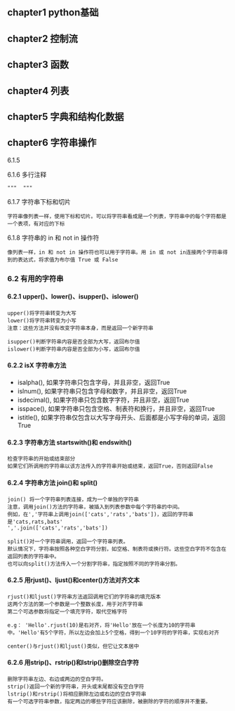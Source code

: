 ## chapter1 python基础

## chapter2 控制流

## chapter3 函数

## chapter4 列表

## chapter5 字典和结构化数据

## chapter6 字符串操作

6.1.5

6.1.6 多行注释

    """  """

6.1.7 字符串下标和切片

    字符串像列表一样，使用下标和切片。可以将字符串看成是一个列表，字符串中的每个字符都是一个表项，有对应的下标

6.1.8 字符串的 in 和 not in 操作符

    像列表一样，in 和 not in 操作符也可以用于字符串。用 in 或 not in连接两个字符串得到的表达式，将求值为布尔值 True 或 False

### 6.2 有用的字符串 

#### 6.2.1 upper()、lower()、isupper()、islower()

    upper()将字符串转变为大写
    lower()将字符串转变为小写
    注意：这些方法并没有改变字符串本身，而是返回一个新字符串

    isupper()判断字符串内容是否全部为大写，返回布尔值
    islower()判断字符串内容是否全部为小写，返回布尔值

#### 6.2.2 isX 字符串方法

- isalpha(), 如果字符串只包含字母，并且非空，返回True
- islnum(), 如果字符串只包含字母和数字，并且非空，返回True
- isdecimal(), 如果字符串只包含数字字符，并且非空，返回True
- isspace(), 如果字符串只包含空格、制表符和换行，并且非空，返回True
- istitle(), 如果字符串仅包含以大写字母开头、后面都是小写字母的单词，返回True

#### 6.2.3 字符串方法 startswith()和 endswith()

    检查字符串的开始或结束部分
    如果它们所调用的字符串以该方法传入的字符串开始或结束，返回True，否则返回False

#### 6.2.4 字符串方法 join()和 split()

    join() 将一个字符串列表连接，成为一个单独的字符串
    注意，调用join()方法的字符串，被插入到列表参数中每个字符串的中间。
    例如，在','字符串上调用join(['cats','rats','bats'])，返回的字符串是'cats,rats,bats'
    ','.join(['cats','rats','bats'])

    split()对一个字符串调用，返回一个字符串列表。
    默认情况下，字符串按照各种空白字符分割，如空格、制表符或换行符。这些空白字符不包含在返回列表的字符串中。
    也可以向split()方法传入一个分割字符串，指定按照不同的字符串分割。

#### 6.2.5 用rjust()、ljust()和center()方法对齐文本

    rjust()和ljust()字符串方法返回调用它们的字符串的填充版本
    这两个方法的第一个参数是一个整数长度，用于对齐字符串
    第二个可选参数将指定一个填充字符，取代空格字符

    e.g： 'Hello'.rjust(10)是右对齐，将'Hello'放在一个长度为10的字符串中。'Hello'有5个字符，所以左边会加上5个空格，得到一个10字符的字符串，实现右对齐

    center()与rjust()和ljust()类似，但它让文本居中

#### 6.2.6 用strip()、rstrip()和lstrip()删除空白字符

    删除字符串左边、右边或两边的空白字符。
    strip()返回一个新的字符串，开头或末尾都没有空白字符
    lstrip()和rstrip()将相应删除左边或右边的空白字符串
    有一个可选字符串参数，指定两边的哪些字符应该删除，被删除的字符的顺序并不重要。
